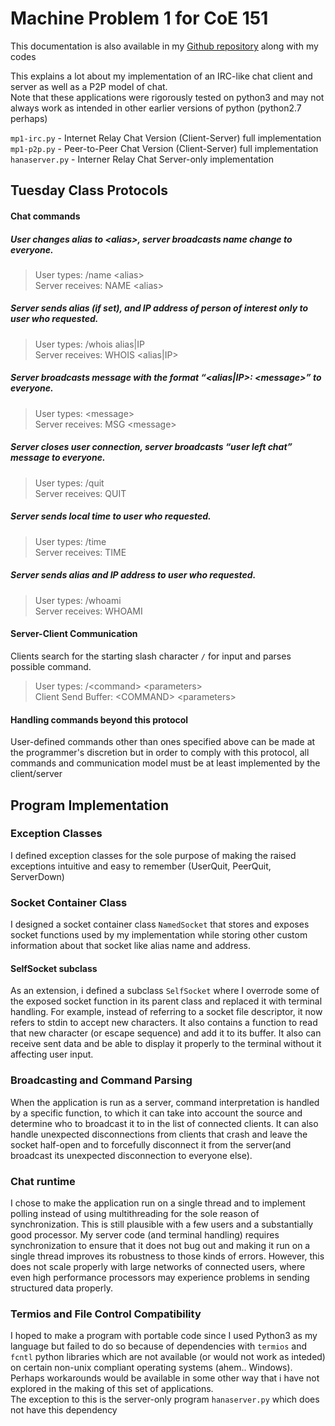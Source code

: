 # Machine Problem 1 for CoE 151

This documentation is also available in my [Github repository](https://github.com/bronozoj/coe151-mp1) along with my codes

This explains a lot about my implementation of an IRC-like chat client and server as well as a P2P model of chat.  
Note that these applications were rigorously tested on python3 and may not always work as intended in other earlier versions of python (python2.7 perhaps)

`mp1-irc.py` - Internet Relay Chat Version (Client-Server) full implementation  
`mp1-p2p.py` - Peer-to-Peer Chat Version (Client-Server) full implementation  
`hanaserver.py` - Interner Relay Chat Server-only implementation

## Tuesday Class Protocols

#### Chat commands

##### User changes alias to \<alias\>, server broadcasts name change to everyone.

>User types:          /name \<alias\>  
>Server receives:  NAME \<alias\>

##### Server sends alias (if set), and IP address of person of interest only to user who requested.

>User types:          /whois alias|IP  
>Server receives:  WHOIS \<alias|IP\>

##### Server broadcasts message with the format “\<alias|IP\>: \<message\>” to everyone.

>User types:          \<message\>  
>Server receives:  MSG \<message\>

##### Server closes user connection, server broadcasts “user left chat” message to everyone.

>User types:          /quit  
>Server receives:  QUIT

##### Server sends local time to user who requested.

>User types:          /time  
>Server receives:  TIME

##### Server sends alias and IP address to user who requested.

>User types:          /whoami  
>Server receives:  WHOAMI

#### Server-Client Communication

Clients search for the starting slash character `/` for input and parses possible command.  
>User types: /\<command\> \<parameters\>  
>Client Send Buffer: \<COMMAND\> \<parameters\>

#### Handling commands beyond this protocol

User-defined commands other than ones specified above can be made at the programmer's discretion but in order to comply with this protocol, all commands and communication model must be at least implemented by the client/server

## Program Implementation

### Exception Classes

I defined exception classes for the sole purpose of making the raised exceptions intuitive and easy to remember (UserQuit, PeerQuit, ServerDown)

### Socket Container Class

I designed a socket container class `NamedSocket` that stores and exposes socket functions used by my implementation while storing other custom information about that socket like alias name and address.

#### SelfSocket subclass

As an extension, i defined a subclass `SelfSocket` where I overrode some of the exposed socket function in its parent class and replaced it with terminal handling. For example, instead of referring to a socket file descriptor, it now refers to stdin to accept new characters. It also contains a function to read that new character (or escape sequence) and add it to its buffer. It also can receive sent data and be able to display it properly to the terminal without it affecting user input.

### Broadcasting and Command Parsing

When the application is run as a server, command interpretation is handled by a specific function, to which it can take into account the source and determine who to broadcast it to in the list of connected clients. It can also handle unexpected disconnections from clients that crash and leave the socket half-open and to forcefully disconnect it from the server(and broadcast its unexpected disconnection to everyone else).

### Chat runtime

I chose to make the application run on a single thread and to implement polling instead of using multithreading for the sole reason of synchronization. This is still plausible with a few users and a substantially good processor. My server code (and terminal handling) requires synchronization to ensure that it does not bug out and making it run on a single thread improves its robustness to those kinds of errors. However, this does not scale properly with large networks of connected users, where even high performance processors may experience problems in sending structured data properly.

### Termios and File Control Compatibility

I hoped to make a program with portable code since I used Python3 as my language but failed to do so because of dependencies with `termios` and `fcntl` python libraries which are not available (or would not work as inteded) on certain non-unix compliant operating systems (ahem.. Windows). Perhaps workarounds would be available in some other way that i have not explored in the making of this set of applications.  
The exception to this is the server-only program `hanaserver.py` which does not have this dependency
